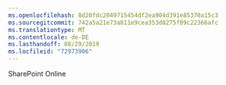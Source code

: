 ```yaml
---
ms.openlocfilehash: 8d20fdc2049715454df2ea904d391e85370a15c3
ms.sourcegitcommit: 742a5a21e73a811e9cea353d8275f09c22366afc
ms.translationtype: MT
ms.contentlocale: de-DE
ms.lasthandoff: 08/29/2019
ms.locfileid: "72973906"
---
```

SharePoint Online